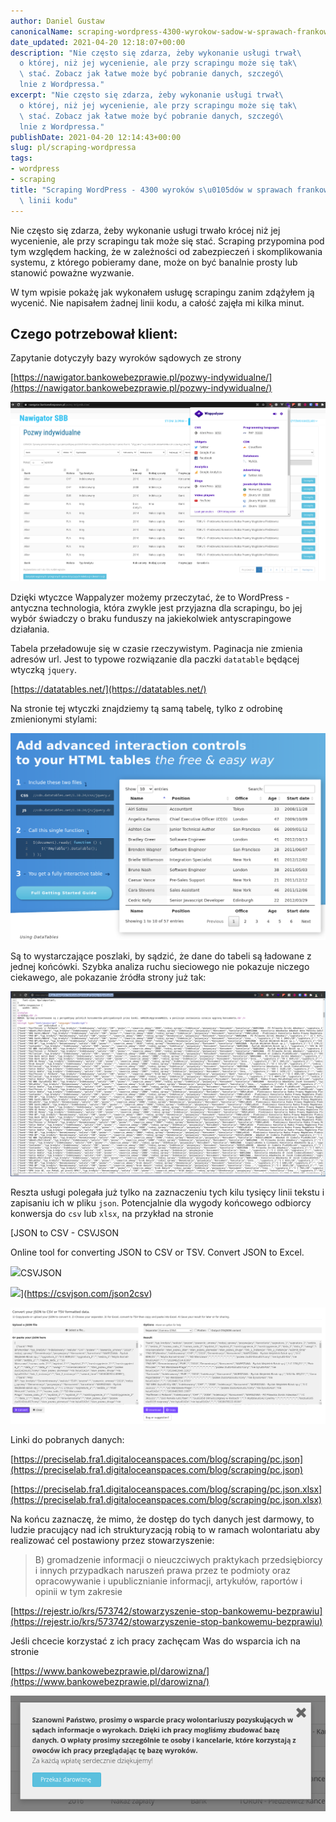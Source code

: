 ```yaml
---
author: Daniel Gustaw
canonicalName: scraping-wordpress-4300-wyrokow-sadow-w-sprawach-frankowych-bez-linii-kodu
date_updated: 2021-04-20 12:18:07+00:00
description: "Nie często się zdarza, żeby wykonanie usługi trwał\
  o której, niż jej wycenienie, ale przy scrapingu może się tak\
  \ stać. Zobacz jak łatwe może być pobranie danych, szczegó\
  lnie z Wordpressa."
excerpt: "Nie często się zdarza, żeby wykonanie usługi trwał\
  o której, niż jej wycenienie, ale przy scrapingu może się tak\
  \ stać. Zobacz jak łatwe może być pobranie danych, szczegó\
  lnie z Wordpressa."
publishDate: 2021-04-20 12:14:43+00:00
slug: pl/scraping-wordpressa
tags:
- wordpress
- scraping
title: "Scraping WordPress - 4300 wyroków s\u0105dów w sprawach frankowych bez\
  \ linii kodu"
---
```



Nie często się zdarza, żeby wykonanie usługi trwało krócej niż jej wycenienie, ale przy scrapingu tak może się stać. Scraping przypomina pod tym względem hacking, że w zależności od zabezpieczeń i skomplikowania systemu, z którego pobieramy dane, może on być banalnie prosty lub stanowić poważne wyzwanie.

W tym wpisie pokażę jak wykonałem usługę scrapingu zanim zdążyłem ją wycenić. Nie napisałem żadnej linii kodu, a całość zajęła mi kilka minut.

## Czego potrzebował klient:

Zapytanie dotyczyły bazy wyroków sądowych ze strony

[https://nawigator.bankowebezprawie.pl/pozwy-indywidualne/](https://nawigator.bankowebezprawie.pl/pozwy-indywidualne/)

![](../../../assets/2021-04-16/Screenshot-from-2021-04-20-13-51-47.png)

Dzięki wtyczce Wappalyzer możemy przeczytać, że to WordPress - antyczna technologia, która zwykle jest przyjazna dla scrapingu, bo jej wybór świadczy o braku funduszy na jakiekolwiek antyscrapingowe działania.

Tabela przeładowuje się w czasie rzeczywistym. Paginacja nie zmienia adresów url. Jest to typowe rozwiązanie dla paczki `datatable` będącej wtyczką `jquery`.

[https://datatables.net/](https://datatables.net/)

Na stronie tej wtyczki znajdziemy tą samą tabelę, tylko z odrobinę zmienionymi stylami:

![](../../../assets/2021-04-16/Screenshot-from-2021-04-20-13-55-32.png)

Są to wystarczające poszlaki, by sądzić, że dane do tabeli są ładowane z jednej końcówki. Szybka analiza ruchu sieciowego nie pokazuje niczego ciekawego, ale pokazanie źródła strony już tak:

![](../../../assets/2021-04-16/Screenshot-from-2021-04-20-13-57-19.png)

Reszta usługi polegała już tylko na zaznaczeniu tych kilu tysięcy linii tekstu i zapisaniu ich w pliku `json`. Potencjalnie dla wygody końcowego odbiorcy konwersja do `csv` lub `xlsx`, na przykład na stronie

[JSON to CSV - CSVJSON

Online tool for converting JSON to CSV or TSV. Convert JSON to Excel.

![](https://csvjson.com/img/favicon.ico)CSVJSON

![](https://csvjson.com/img/logo-sponsor-flatfile.svg)](https://csvjson.com/json2csv)

![](../../../assets/2021-04-16/Screenshot-from-2021-04-20-14-01-40.png)

Linki do pobranych danych:

[https://preciselab.fra1.digitaloceanspaces.com/blog/scraping/pc.json](https://preciselab.fra1.digitaloceanspaces.com/blog/scraping/pc.json)

[https://preciselab.fra1.digitaloceanspaces.com/blog/scraping/pc.json.xlsx](https://preciselab.fra1.digitaloceanspaces.com/blog/scraping/pc.json.xlsx)

Na końcu zaznaczę, że mimo, że dostęp do tych danych jest darmowy, to ludzie pracujący nad ich strukturyzacją robią to w ramach wolontariatu aby realizować cel postawiony przez stowarzyszenie:

> B) gromadzenie informacji o nieuczciwych praktykach przedsiębiorcy i innych przypadkach naruszeń prawa przez te podmioty oraz opracowywanie i upublicznianie informacji, artykułów, raportów i opinii w tym zakresie

[https://rejestr.io/krs/573742/stowarzyszenie-stop-bankowemu-bezprawiu](https://rejestr.io/krs/573742/stowarzyszenie-stop-bankowemu-bezprawiu)

Jeśli chcecie korzystać z ich pracy zachęcam Was do wsparcia ich na stronie

[https://www.bankowebezprawie.pl/darowizna/](https://www.bankowebezprawie.pl/darowizna/)

![](../../../assets/2021-04-16/Screenshot-from-2021-04-20-13-43-17.png)
